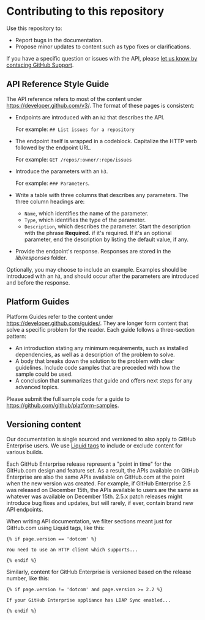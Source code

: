 # Contributing to this repository

Use this repository to:

- Report bugs in the documentation.
- Propose minor updates to content such as typo fixes or clarifications.

If you have a specific question or issues with the API, please [let us know by contacing GitHub Support](https://github.com/contact).

## API Reference Style Guide

The API reference refers to most of the content under <https://developer.github.com/v3/>. The format of these pages is consistent:

- Endpoints are introduced with an `h2` that describes the API.

   For example: `## List issues for a repository`

- The endpoint itself is wrapped in a codeblock. Capitalize the HTTP verb followed by the endpoint URL.

   For example: `GET /repos/:owner/:repo/issues`

- Introduce the parameters with an `h3`.

  For example: `### Parameters`.

- Write a table with three columns that describes any parameters. The three column headings are:
  - `Name`, which identifies the name of the parameter.
  - `Type`, which identifies the type of the parameter.
  - `Description`, which describes the parameter. Start the description with the phrase **Required.** if it's required. If it's an optional parameter, end the description by listing the default value, if any.
- Provide the endpoint's response. Responses are stored in the _lib/responses_ folder.

Optionally, you may choose to include an example. Examples should be introduced with an `h3`, and should occur after the parameters are introduced and before the response.

## Platform Guides

Platform Guides refer to the content under <https://developer.github.com/guides/>. They are longer form content that solve a specific problem for the reader. Each guide follows a three-section pattern:

- An introduction stating any minimum requirements, such as installed dependencies, as well as a description of the problem to solve.
- A body that breaks down the solution to the problem with clear guidelines. Include code samples that are preceded with how the sample could be used.
- A conclusion that summarizes that guide and offers next steps for any advanced topics.

Please submit the full sample code for a guide to <https://github.com/github/platform-samples>.

## Versioning content

Our documentation is single sourced and versioned to also apply to GitHub Enterprise users. We use [Liquid tags](https://help.shopify.com/themes/liquid/basics#tags) to include or exclude content for various builds.

Each GitHub Enterprise release represent a "point in time" for the GitHub.com design and feature set. As a result, the APIs available on GitHub Enterprise are also the same APIs available on GitHub.com at the point when the new version was created. For example, if GitHub Enterprise 2.5 was released on December 15th, the APIs available to users are the same as whatever was available on December 15th. 2.5.x patch releases might introduce bug fixes and updates, but will rarely, if ever, contain brand new API endpoints.

When writing API documentation, we filter sections meant just for GitHub.com using Liquid tags, like this:

```
{% if page.version == 'dotcom' %}

You need to use an HTTP client which supports...

{% endif %}
```

Similarly, content for GitHub Enterprise is versioned based on the release number, like this:

```
{% if page.version != 'dotcom' and page.version >= 2.2 %}

If your GitHub Enterprise appliance has LDAP Sync enabled...

{% endif %}
```
